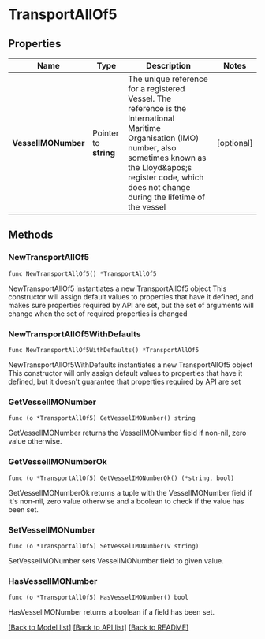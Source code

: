 # TransportAllOf5

## Properties

Name | Type | Description | Notes
------------ | ------------- | ------------- | -------------
**VesselIMONumber** | Pointer to **string** | The unique reference for a registered Vessel. The reference is the International Maritime Organisation (IMO) number, also sometimes known as the Lloyd&amp;apos;s register code, which does not change during the lifetime of the vessel  | [optional] 

## Methods

### NewTransportAllOf5

`func NewTransportAllOf5() *TransportAllOf5`

NewTransportAllOf5 instantiates a new TransportAllOf5 object
This constructor will assign default values to properties that have it defined,
and makes sure properties required by API are set, but the set of arguments
will change when the set of required properties is changed

### NewTransportAllOf5WithDefaults

`func NewTransportAllOf5WithDefaults() *TransportAllOf5`

NewTransportAllOf5WithDefaults instantiates a new TransportAllOf5 object
This constructor will only assign default values to properties that have it defined,
but it doesn't guarantee that properties required by API are set

### GetVesselIMONumber

`func (o *TransportAllOf5) GetVesselIMONumber() string`

GetVesselIMONumber returns the VesselIMONumber field if non-nil, zero value otherwise.

### GetVesselIMONumberOk

`func (o *TransportAllOf5) GetVesselIMONumberOk() (*string, bool)`

GetVesselIMONumberOk returns a tuple with the VesselIMONumber field if it's non-nil, zero value otherwise
and a boolean to check if the value has been set.

### SetVesselIMONumber

`func (o *TransportAllOf5) SetVesselIMONumber(v string)`

SetVesselIMONumber sets VesselIMONumber field to given value.

### HasVesselIMONumber

`func (o *TransportAllOf5) HasVesselIMONumber() bool`

HasVesselIMONumber returns a boolean if a field has been set.


[[Back to Model list]](../README.md#documentation-for-models) [[Back to API list]](../README.md#documentation-for-api-endpoints) [[Back to README]](../README.md)


